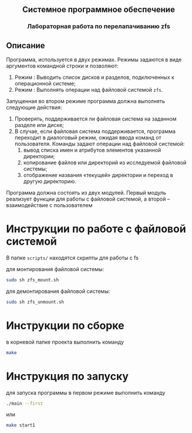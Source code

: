 <h2 align=center>Системное программное обеспечение</a> </h2>

<h3 align=center> Лабораторная работа по перелапачиванию zfs</h3>

## Описание
Программа, используется в двух режимах. Режимы задаются в виде аргументов командной строки и позволяют:
  1. Режим : Выводить список дисков и разделов, подключенных к операционной системе;
  2. Режим : Выполнять операции над файловой системой `zfs`.

Запущенная во втором режиме программа должна выполнять следующие действия:
  1. Проверять, поддерживается ли файловая система на заданном разделе или диске;
  2. В случае, если файловая система поддерживается, программа переходит в диалоговый режим, ожидая ввода команд от пользователя. Команды задают операции над файловой системой:
      1. вывод списка имен и атрибутов элементов указанной директории;
      2. копирование файлов или директорий из исследуемой файловой системы;
      3. отображение названия «текущей» директории и переход в другую директорию.

Программа должна состоять из двух модулей. Первый модуль реализует функции для работы с
файловой системой, а второй – взаимодействие с пользователем

# Инструкции по работе с файловой системой 

В папке `scripts/` находятся скрипты для работы с fs

для монтирования файловой системы:

```bash
sudo sh zfs_mount.sh
```

для демонтирования файловой системы:

```bash
sudo sh zfs_unmount.sh
```

# Инструкции по сборке

в корневой папке проекта выполнить команду 

```bash
make
```

# Инструкция по запуску

для запуска программы в первом режиме выполнить команду

```bash
./main --first
```

или 

```bash
make start1
```
